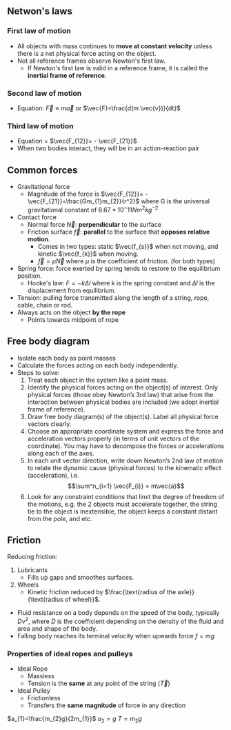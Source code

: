 ## Netwon's laws

### First law of motion
- All objects with mass continues to **move at constant velocity** unless there is a net physical force acting on the object.
- Not all reference frames observe Newton's first law.
	- If Newton's first law is valid in a reference frame, it is called the **inertial frame of reference**.
### Second law of motion
- Equation: $\vec{F} \equiv m\vec{a}$ or $\vec{F}=\frac{d(m \vec{v})}{dt}$
### Third law of motion
- Equation = $\vec{F_{12}}= - \vec{F_{21}}$
- When two bodies interact, they will be in an action-reaction pair
## Common forces
- Gravitational force
	- Magnitude of the force is $\vec{F_{12}}= - \vec{F_{21}}=\frac{Gm_{1}m_{2}}{r^2}$ where G is the universal gravitational constant of $6.67 * 10^-11 Nm^2 kg^{-2}$
- Contact force
	- Normal force $\vec{N}$: **perpendicular** to the surface
	- Friction surface $\vec{f}$: **parallel** to the surface that **opposes relative motion**.
		- Comes in two types: static $\vec{f_{s}}$ when not moving, and kinetic $\vec{f_{k}}$ when moving.
		- $\vec{f} = \mu \vec{N}$ where $\mu$ is the coefficient of friction. (for both types)
- Spring force: force exerted by spring tends to restore to the equilibrium position.
	- Hooke's law: $F = -k \Delta l$ where k is the spring constant and $\Delta l$ is the displacement from equilibrium.
- Tension: pulling force transmitted along the length of a string, rope, cable, chain or rod.
- Always acts on the object **by the rope**
	- Points towards midpoint of rope
## Free body diagram
- Isolate each body as point masses
- Calculate the forces acting on each body independently.
- Steps to solve:
	1. Treat each object in the system like a point mass.
	2. Identify the physical forces acting on the object(s) of interest. Only physical forces (those obey Newton’s 3rd law) that arise from the interaction between physical bodies are included (we adopt inertial frame of reference).
	3. Draw free body diagram(s) of the object(s). Label all physical force vectors clearly.
	4. Choose an appropriate coordinate system and express the force and acceleration vectors properly (in terms of unit vectors of the coordinate). You may have to decompose the forces or accelerations along each of the axes.
	5. In each unit vector direction, write down Newton’s 2nd law of motion to relate the dynamic cause (physical forces) to the kinematic effect (acceleration), i.e. $$\sum^n_{i=1} \vec{F_{i}} = m\vec{a}$$
	6. Look for any constraint conditions that limit the degree of freedom of the motions, e.g. the 2 objects must accelerate together, the string tie to the object is inextensible, the object keeps a constant distant from the pole, and etc.
## Friction
Reducing friction:
1. Lubricants
	- Fills up gaps and smoothes surfaces.
2. Wheels
	- Kinetic friction reduced by $\frac{\text{radius of the axle}}{\text{radius of wheel}}$.

- Fluid resistance on a body depends on the speed of the body, typically $Dv^2$, where $D$ is the coefficient depending on the density of the fluid and area and shape of the body.
- Falling body reaches its terminal velocity when upwards force $f = mg$
### Properties of ideal ropes and pulleys
- Ideal Rope
	- Massless
	- Tension is the **same** at any point of the string ($\vec{T}$)
- Ideal Pulley
	- Frictionless
	- Transfers the **same magnitude** of force in any direction

$a_{1}=\frac{m_{2}g}{2m_{1}}$
$a_{2}=g$
$T=m_{2}g$